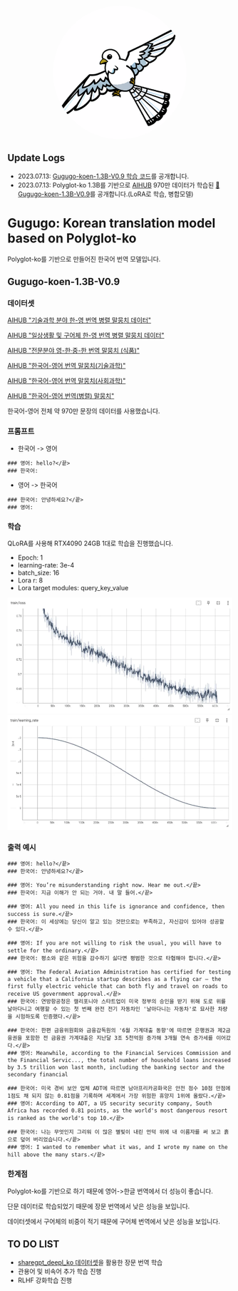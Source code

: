 <p align="center" width="100%">
<img src="assets/logo.png" alt="Gugugo logo" style="width: 300px; height:300px; display: block; margin: auto; border-radius: 50%;">
</p>

## Update Logs

- 2023.07.13: [Gugugo-koen-1.3B-V0.9 학습 코드](https://github.com/jwj7140/Gugugo/blob/main/GugugoTrain.ipynb)를 공개합니다.
- 2023.07.13: Polyglot-ko 1.3B를 기반으로 [AIHUB](https://aihub.or.kr/) 970만 데이터가 학습된 [🤗Gugugo-koen-1.3B-V0.9](https://huggingface.co/squarelike/Gugugo-koen-1.3B-V0.9)를 공개합니다.(LoRA로 학습, 병합모델)


# Gugugo: Korean translation model based on Polyglot-ko

Polyglot-ko를 기반으로 만들어진 한국어 번역 모델입니다.

## Gugugo-koen-1.3B-V0.9

### 데이터셋

[AIHUB "기술과학 분야 한-영 번역 병렬 말뭉치 데이터"](https://aihub.or.kr/aihubdata/data/view.do?dataSetSn=71266)

[AIHUB "일상생활 및 구어체 한-영 번역 병렬 말뭉치 데이터"](https://aihub.or.kr/aihubdata/data/view.do?dataSetSn=71265)

[AIHUB "전문분야 영-한·중-한 번역 말뭉치 (식품)"](https://aihub.or.kr/aihubdata/data/view.do?dataSetSn=71262)

[AIHUB "한국어-영어 번역 말뭉치(기술과학)"](https://aihub.or.kr/aihubdata/data/view.do?dataSetSn=124)

[AIHUB "한국어-영어 번역 말뭉치(사회과학)"](https://aihub.or.kr/aihubdata/data/view.do?dataSetSn=125)

[AIHUB "한국어-영어 번역(병렬) 말뭉치"](https://aihub.or.kr/aihubdata/data/view.do?dataSetSn=126)


한국어-영어 전체 약 970만 문장의 데이터를 사용했습니다.

### 프롬프트

- 한국어 -> 영어
```
### 영어: hello?</끝>
### 한국어:
```

- 영어 -> 한국어
```
### 한국어: 안녕하세요?</끝>
### 영어:
```

### 학습

QLoRA를 사용해 RTX4090 24GB 1대로 학습을 진행했습니다.
- Epoch: 1
- learning-rate: 3e-4
- batch_size: 16
- Lora r: 8
- Lora target modules: query_key_value

![Train Loss Graph](./assets/Gugugo-koen-1.3B-V0.9_loss.png)
![Learning Rate Graph](./assets/Gugugo-koen-1.3B-V0.9_learning_rate.png)

### 출력 예시

```
### 영어: hello?</끝>
### 한국어: 안녕하세요?</끝>
```
```
### 영어: You’re misunderstanding right now. Hear me out.</끝>
### 한국어: 지금 이해가 안 되는 거야. 내 말 들어.</끝>
```
```
### 영어: All you need in this life is ignorance and confidence, then success is sure.</끝>
### 한국어: 이 세상에는 당신이 알고 있는 것만으로는 부족하고, 자신감이 있어야 성공할 수 있다.</끝>
```
```
### 영어: If you are not willing to risk the usual, you will have to settle for the ordinary.</끝>
### 한국어: 평소와 같은 위험을 감수하기 싫다면 평범한 것으로 타협해야 합니다.</끝>
```
```
### 영어: The Federal Aviation Administration has certified for testing a vehicle that a California startup describes as a flying car — the first fully electric vehicle that can both fly and travel on roads to receive US government approval.</끝>
### 한국어: 연방항공청은 캘리포니아 스타트업이 미국 정부의 승인을 받기 위해 도로 위를 날아다니고 여행할 수 있는 첫 번째 완전 전기 자동차인 '날아다니는 자동차'로 묘사한 차량을 시험하도록 인증했다.</끝>
```
```
### 한국어: 한편 금융위원회와 금융감독원의 '6월 가계대출 동향'에 따르면 은행권과 제2금융권을 포함한 전 금융권 가계대출은 지난달 3조 5천억원 증가해 3개월 연속 증가세를 이어갔다.</끝>
### 영어: Meanwhile, according to the Financial Services Commission and the Financial Servic..., the total number of household loans increased by 3.5 trillion won last month, including the banking sector and the secondary financial
```
```
### 한국어: 미국 경비 보안 업체 ADT에 따르면 남아프리카공화국은 안전 점수 10점 만점에 1점도 채 되지 않는 0.81점을 기록하며 세계에서 가장 위험한 휴양지 1위에 올랐다.</끝>
### 영어: According to ADT, a US security security company, South Africa has recorded 0.81 points, as the world's most dangerous resort is ranked as the world's top 10.</끝>
```
```
### 한국어: 나는 무엇인지 그리워 이 많은 별빛이 내린 언덕 위에 내 이름자를 써 보고 흙으로 덮어 버리었습니다.</끝>
### 영어: I wanted to remember what it was, and I wrote my name on the hill above the many stars.</끝>
```

### 한계점

Polyglot-ko를 기반으로 하기 때문에 영어->한글 번역에서 더 성능이 좋습니다.

단문 데이터로 학습되었기 때문에 장문 번역에서 낮은 성능을 보입니다.

데이터셋에서 구어체의 비중이 적기 때문에 구어체 번역에서 낮은 성능을 보입니다.

## TO DO LIST

- [sharegpt_deepl_ko 데이터셋](https://huggingface.co/datasets/junelee/sharegpt_deepl_ko)을 활용한 장문 번역 학습
- 관용어 및 비속어 추가 학습 진행
- RLHF 강화학습 진행
